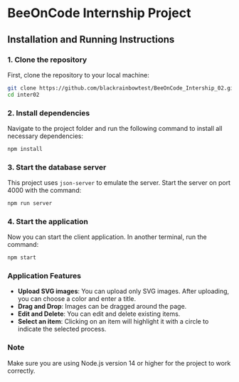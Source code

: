 # BeeOnCode Internship Project

## Installation and Running Instructions

### 1. Clone the repository

First, clone the repository to your local machine:

```bash
git clone https://github.com/blackrainbowtest/BeeOnCode_Intership_02.git inter02
cd inter02
```

### 2. Install dependencies

Navigate to the project folder and run the following command to install all necessary dependencies:

```bash
npm install
```

### 3. Start the database server

This project uses `json-server` to emulate the server. Start the server on port 4000 with the command:

```bash
npm run server
```

### 4. Start the application

Now you can start the client application. In another terminal, run the command:

```bash
npm start
```

### Application Features

- **Upload SVG images**: You can upload only SVG images. After uploading, you can choose a color and enter a title.
- **Drag and Drop**: Images can be dragged around the page.
- **Edit and Delete**: You can edit and delete existing items.
- **Select an item**: Clicking on an item will highlight it with a circle to indicate the selected process.

### Note



Make sure you are using Node.js version 14 or higher for the project to work correctly.